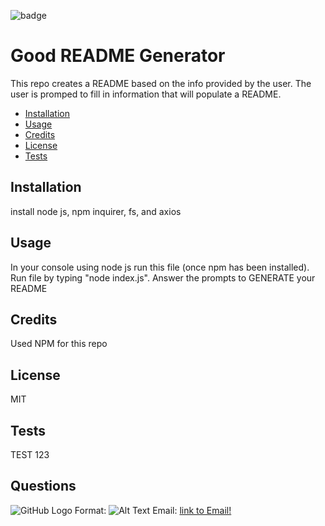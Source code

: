 ![badge](https://img.shields.io/badge/<hello>-<world>-<ff69b4>)
# Good README Generator
This repo creates a README based on the info provided by the user. The user is promped to fill in information that will populate a README.

* [Installation](#Installation)
* [Usage](#Usage)
* [Credits](#Credits)
* [License](#License)
* [Tests](#Tests)

## Installation
install node js, npm inquirer, fs, and axios

## Usage
In your console using node js run this file (once npm has been installed). Run file by typing "node index.js". Answer the prompts to GENERATE your README

## Credits
Used NPM for this repo

## License 
MIT

## Tests
TEST 123

## Questions 
![GitHub Logo](https://avatars2.githubusercontent.com/u/58857277?v=4)
Format: ![Alt Text](url)
Email: [link to Email!](null)

